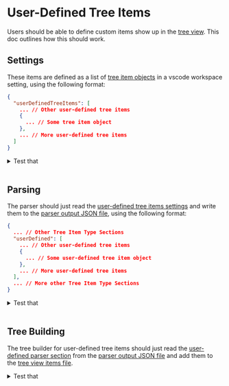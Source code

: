 # User-Defined Tree Items

Users should be able to define custom items show up in the [tree view](/design_docs/project_explorer.md#rendering-tree-items). This doc outlines how this should work.

## Settings

These items are defined as a list of [tree item objects](/design_docs/tree_items/tree_items.md#tree-item-json-format) in a vscode workspace setting, using the following format:

```json
{
  "userDefinedTreeItems": [
    ... // Other user-defined tree items
    {
      ... // Some tree item object
    },
    ... // More user-defined tree items
  ]
}
```

<details>
<summary>Test that</summary>

- TODO...

[How to Test](/design_docs/vscode_extensions.md#testing)

</details><br>

## Parsing

The parser should just read the [user-defined tree items settings](#settings) and write them to the [parser output JSON file](/design_docs/project_explorer.md#parser), using the following format:

```json
{
  ... // Other Tree Item Type Sections
  "userDefined": [
    ... // Other user-defined tree items
    {
      ... // Some user-defined tree item object
    },
    ... // More user-defined tree items
  ],
  ... // More other Tree Item Type Sections
}
```

<details>
<summary>Test that</summary>

- TODO...

[How to Test](/design_docs/vscode_extensions.md#testing)

</details><br>

## Tree Building

The tree builder for user-defined tree items should just read the [user-defined parser section](#parsing) from the [parser output JSON file](/design_docs/project_explorer.md#parser) and add them to the [tree view items file](/design_docs/project_explorer.md#tree-builder).

<details>
<summary>Test that</summary>

- TODO...

[How to Test](/design_docs/vscode_extensions.md#testing)

</details><br>
